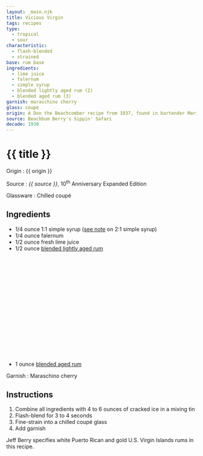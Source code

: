 ```yaml
---
layout: _main.njk
title: Vicious Virgin
tags: recipes
type:
  - tropical
  - sour
characteristic:
  - flash-blended
  - strained
base: rum base
ingredients:
  - lime juice
  - falernum
  - simple syrup
  - blended lightly aged rum (2)
  - blended aged rum (3)
garnish: maraschino cherry
glass: coupe
origin: A Don the Beachcomber recipe from 1937, found in bartender Mariano Licudine's personal notebook. Licudine, a.k.a. "The Houdini of Liquids," started at the Hollywood Beachcomber's in 1939.
source: Beachbum Berry's Sippin' Safari
decade: 1930
---
```

<!-- markdownlint-disable MD025 -->
# {{ title }}
<!-- markdownlint-disable MD025 -->

Origin
  : {{ origin }}

Source
  : <cite>{{ source }}</cite>, 10<sup>th</sup> Anniversary Expanded Edition

Glassware
  : Chilled coupé

## Ingredients

* 1/4 ounce 1:1 simple syrup ([see note](/mixes/2-1-simple-syrup/#fn:1) on 2:1 simple syrup)
* 1/4 ounce falernum
* 1/2 ounce fresh lime juice
* 1/2 ounce [blended lightly aged rum](/rums/04-rum-blended-lightly-aged/)<icon-l space="1em" label="(2)" class="bigger"><span class="with-icon"><svg class="icon"><use href="/assets/images/icons/circle-2.svg#circle-2"></use></svg></span></icon-l>
* 1 ounce [blended aged rum](/rums/05-rum-blended-aged/)<icon-l space="1em" label="(3)" class="bigger"><span class="with-icon"><svg class="icon"><use href="/assets/images/icons/circle-3.svg#circle-3"></use></svg></span></icon-l>

Garnish
  : Maraschino cherry

## Instructions

1. Combine all ingredients with 4 to 6 ounces of cracked ice in a mixing tin
2. Flash-blend for 3 to 4 seconds
3. Fine-strain into a chilled coupé glass
4. Add garnish

<tiki-callout type="note">

  Jeff Berry specifies white Puerto Rican and gold U.S. Virgin Islands rums in this recipe.

</tiki-callout>
